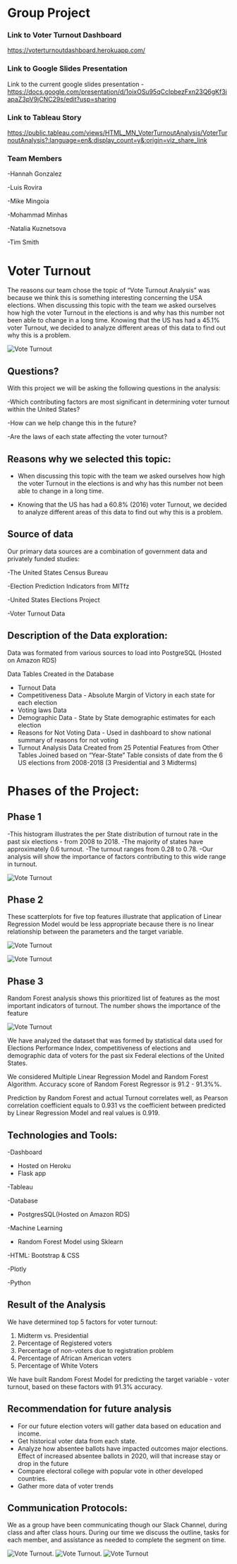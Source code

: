 
# Group Project

### Link to Voter Turnout Dashboard
https://voterturnoutdashboard.herokuapp.com/

### Link to Google Slides Presentation

Link to the current google slides presentation - https://docs.google.com/presentation/d/1oixOSu95qCcIpbezFxn23Q6gKf3iapaZ3pV9jCNC29s/edit?usp=sharing

### Link to Tableau Story

https://public.tableau.com/views/HTML_MN_VoterTurnoutAnalysis/VoterTurnoutAnalysis?:language=en&:display_count=y&:origin=viz_share_link

### Team Members
-Hannah Gonzalez

-Luis Rovira

-Mike Mingoia

-Mohammad Minhas

-Natalia Kuznetsova

-Tim Smith 

# Voter Turnout 

The reasons our team chose the topic of “Vote Turnout Analysis” was because we think this is something interesting concerning the USA elections. When discussing this topic with the team we asked ourselves how high the voter Turnout in the elections is and why has this number not been able to change in a long time. Knowing that the US has had a 45.1% voter Turnout, we decided to analyze different areas of this data to find out why this is a problem.  

![Vote Turnout](Images/election-day-1440x550.png)

## Questions?

With this project we will be asking the following questions in the analysis:

-Which contributing factors are most significant in determining voter turnout within the United States?

-How can we help change this in the future?

-Are the laws of each state affecting the voter turnout?

## Reasons why we selected this topic:

- When discussing this topic with the team we asked ourselves how high the voter Turnout in the elections is and why has this number not been able to change in a long time. 

- Knowing that the US has had a 60.8% (2016) voter Turnout, we decided to analyze different areas of this data to find out why this is a problem.

## Source of data

Our primary data sources are a combination of government data and privately funded studies:

-The United States Census Bureau

-Election Prediction Indicators from MITfz 

-United States Elections Project

-Voter Turnout Data


## Description of the Data exploration: 

Data was formated from various sources to load into PostgreSQL (Hosted on Amazon RDS)

Data Tables Created in the Database
  - Turnout Data
  - Competitiveness Data - Absolute Margin of Victory in each state for each election
  - Voting laws Data
  - Demographic Data - State by State demographic estimates for each election
  - Reasons for Not Voting Data - Used in dashboard to show national summary of reasons for not voting
  - Turnout Analysis Data 
      Created from 25 Potential Features from Other Tables
      Joined based on “Year-State”
      Table consists of date from the 6 US elections from 2008-2018 (3 Presidential and 3 Midterms)
      
# Phases of the Project: 

## Phase 1
 -This histogram illustrates the per State distribution of turnout rate in the past six elections - from 2008 to 2018.
 -The majority of states have approximately 0.6 turnout.
 -The turnout ranges from 0.28 to 0.78.
 -Our analysis will show the importance of factors contributing to this wide range in turnout.

![Vote Turnout](Images/ImagePhase1.PNG)

## Phase 2
These scatterplots for five top features illustrate that application of Linear Regression Model would be less appropriate because there is no linear relationship between the parameters and the target variable.

![Vote Turnout](Images/ImagePhase3.PNG)

![Vote Turnout](Images/ImagePhase%203-1.PNG)

## Phase 3
Random Forest analysis shows this prioritized list of features as the most important indicators of turnout. The number shows the importance of the feature

![Vote Turnout](Images/ImagePhase2.PNG)

We have analyzed the dataset that was formed by statistical data used for Elections Performance Index, competitiveness of elections and demographic data of voters for the past six Federal elections of the United States. 

We considered Multiple Linear Regression Model and Random Forest Algorithm. Accuracy score of Random Forest Regressor is 91.2 - 91.3%%.

Prediction by Random Forest and actual Turnout correlates well, as  Pearson correlation coefficient equals to 0.931 vs the coefficient between predicted by Linear Regression Model and real values  is 0.919.

## Technologies and Tools:

-Dashboard
  - Hosted on Heroku
  - Flask app

-Tableau

-Database
  - PostgresSQL(Hosted on Amazon RDS)

-Machine Learning
  - Random Forest Model using Sklearn 

-HTML: Bootstrap & CSS

-Plotly

-Python


## Result of the Analysis

We have determined top 5 factors for voter turnout:
1. Midterm vs. Presidential
2. Percentage of Registered voters
3. Percentage of non-voters due to registration problem
4. Percentage of African American voters 
5. Percentage of White Voters 

We have built Random Forest Model for predicting the target variable - voter turnout, based on these factors with 91.3% accuracy.


## Recommendation for future analysis 
    
- For our future election voters will gather data based on education and income. 
- Get historical voter data from each state. 
- Analyze how absentee ballots have impacted outcomes major elections. Effect of increased absentee ballots in 2020, will that increase stay or drop in the future
- Compare electoral college with popular vote in other developed countries. 
- Gather more data of voter trends 

## Communication Protocols:
We as a group have been communicating though our Slack Channel, during class and after class hours. During our time we discuss the outline, tasks for each member, and assistance as needed to complete the segment on time.

![Vote Turnout](Images/download.png).  ![Vote Turnout](Images/download.jpg). ![Vote Turnout](Images/download-1.jpg)
